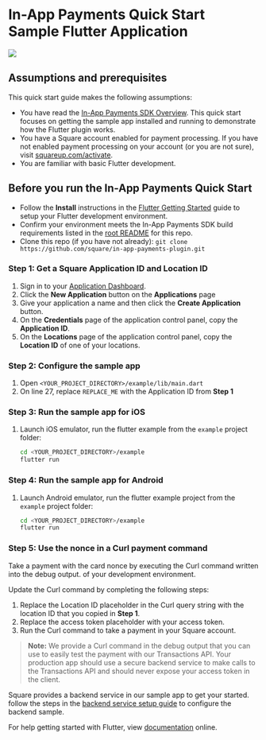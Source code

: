 #  In-App Payments Quick Start Sample Flutter Application

<img src="https://docs.connect.squareup.com/images/github/in-app-payments-sample-triscreen.png">


## Assumptions and prerequisites

This quick start guide makes the following assumptions:

* You have read the [In-App Payments SDK Overview]. This quick start focuses on getting
  the sample app installed and running to demonstrate how the Flutter
  plugin works.
* You have a Square account enabled for payment processing. If you have not
  enabled payment processing on your account (or you are not sure), visit
  [squareup.com/activate].
* You are familiar with basic Flutter development.

## Before you run the In-App Payments Quick Start

* Follow the **Install** instructions in the [Flutter Getting Started] guide to
  setup your Flutter development environment.
* Confirm your environment meets the In-App Payments SDK build requirements listed in the [root README] for this repo.
* Clone this repo (if you have not already):
  `git clone https://github.com/square/in-app-payments-plugin.git`


### Step 1: Get a Square Application ID and Location ID 

1. Sign in to your [Application Dashboard](https://connect.squareup.com/apps).
1. Click the **New Application** button on the **Applications** page
1. Give your application a name and then click the **Create Application** button.
1. On the **Credentials** page of the application control panel, copy the
   **Application ID**.
1. On the **Locations** page of the application control panel, copy the
   **Location ID** of one of your locations.


### Step 2: Configure the sample app
1. Open `<YOUR_PROJECT_DIRECTORY>/example/lib/main.dart`
1. On line 27, replace `REPLACE_ME` with the Application ID from **Step 1**

### Step 3: Run the sample app for iOS

1. Launch iOS emulator, run the flutter example from the `example` project folder: 
    ```bash
    cd <YOUR_PROJECT_DIRECTORY>/example
    flutter run
    ```

### Step 4: Run the sample app for Android

1. Launch Android emulator, run the flutter example project from the `example` project folder:
    ```bash
    cd <YOUR_PROJECT_DIRECTORY>/example
    flutter run
    ```

### Step 5: Use the nonce in a Curl payment command
Take a payment with the card nonce by executing the Curl command written into the debug output.
of your development environment. 

Update the Curl command by completing the following steps:

1. Replace the Location ID placeholder in the Curl query string with the 
location ID that you copied in **Step 1**.
1. Replace the access token placeholder with your access token. 
1. Run the Curl command to take a payment in your Square account.
>**Note:** We provide a Curl command in the debug output that you can use to easily test the payment with our  Transactions API. Your production app should use a secure backend service to make calls to the Transactions API and should never expose your access token in the client.

Square provides a backend service in our sample app to get your started. follow the 
steps in the [backend service setup guide] to configure the backend sample.

For help getting started with Flutter, view [documentation](https://flutter.io/) online.

[//]: # "Link anchor definitions"
[In-App Payments SDK Overview]: https://docs.connect.squareup.com/payments/in-app-payments-sdk/what-it-does
[squareup.com/activate]: https://squareup.com/activate
[Square Application Dashboard]: https://connect.squareup.com/apps/
[Flutter Getting Started]: https://flutter.io/docs/get-started/install
[root README]: ../README.md
[transaction details in Square Dashboard]: https://squareup.com/dashboard/sales/transactions
[backend service setup guide]: take_a_payment.md
